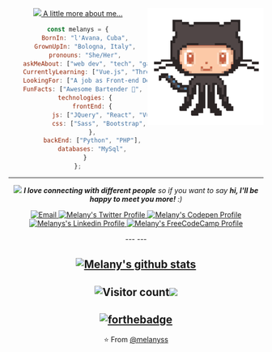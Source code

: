 <a target="_blank" href="https://github.com/melanyss"> <!-- <img src="https://github.com/melanyss/melanyss/blob/main/banner.png"></a> -->
    <img align='right' src="https://raw.githubusercontent.com/iCharlesZ/FigureBed/master/img/octocat.gif" width="230">

<div align="center">
<img src="https://media.giphy.com/media/VgCDAzcKvsR6OM0uWg/giphy.gif" width="50"> A little more about me...  
    
```javascript
const melanys = {
    BornIn: "l'Avana, Cuba",
    GrownUpIn: "Bologna, Italy",
    pronouns: "She/Her",
    askMeAbout: ["web dev", "tech", "games"],
    CurrentlyLearning: ["Vue.js", "Three.js", "GSAP"]
    LookingFor: ["A job as Front-end Developer"]
    FunFacts: ["Awesome Bartender 🍹", "Guitarist 🎸", "Basketball Player 🏀"],
    technologies: {
        frontEnd: {
            js: ["JQuery", "React", "Vue"],
            css: ["Sass", "Bootstrap", "Normalize.css", "Tailwind CSS", "Pure CSS"]
        },
        backEnd: ["Python", "PHP"],
        databases: "MySql",
    }
};
```
---
<img src="https://media.giphy.com/media/LnQjpWaON8nhr21vNW/giphy.gif" width="60"> <em><b>I love connecting with different people</b> so if you want to say <b>hi, I'll be happy to meet you more!</b> :)</em>

<p align="center">
  <a href="mailto:melanyss@pm.me" target="_blank">
    <img src="https://img.shields.io/badge/Email-melanyss@pm.me-blueviolet" alt="Email" height="25" width="auto">
  </a>
  <a href="https://twitter.com/MelanysFT" target="_blank">
    <img src="https://img.shields.io/badge/Twitter-MelanysFT-9cf" alt="Melany's Twitter Profile" height="25" width="auto">
  </a>
  <a href="https://codepen.io/melanys/" target="_blank">
    <img src="https://img.shields.io/badge/Codepen-melanys-brown" alt="Melany's Codepen Profile" height="25" width="auto">
  </a>
  <a href="https://www.linkedin.com/in/melanysft/" target="_blank">
    <img src="https://img.shields.io/badge/LinkedIn-melanysft-blue" alt="Melanys's Linkedin Profile" height="25" width="auto">
  </a>
  <a href="https://www.freecodecamp.org/melanys" target="_blank">
    <img src="https://img.shields.io/badge/FreeCodeCamp-melanys-important" alt="Melany's FreeCodeCamp Profile" height="25" width="auto">
  </a>
</p>
---
---

## [![Melany's github stats](https://github-readme-stats.vercel.app/api?username=melanyss)](https://github.com/melanyss/github-readme-stats)
## ![Visitor count](https://visitor-badge.laobi.icu/badge?page_id=melanyss.melanyss)<img src="https://media.giphy.com/media/dxn6fRlTIShoeBr69N/giphy.gif" width="30">

## [![forthebadge](https://forthebadge.com/images/badges/built-with-love.svg)](https://forthebadge.com)
⭐️ From [@melanyss](https://github.com/melanyss)


</div>
